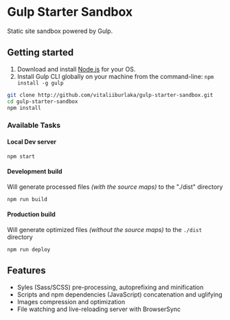 # Gulp Starter Sandbox

Static site sandbox powered by Gulp.


## Getting started

1. Download and install [Node.js](https://nodejs.org) for your OS.
2. Install Gulp CLI globally on your machine from the command-line: `npm install -g gulp`

```bash
git clone http://github.com/vitaliiburlaka/gulp-starter-sandbox.git
cd gulp-starter-sandbox
npm install
```

### Available Tasks
#### Local Dev server

```
npm start
```

#### Development build

Will generate processed files *(with the source maps)* to the "./dist" directory

```
npm run build
```

#### Production build

Will generate optimized files *(without the source maps)* to the `./dist` directory

```
npm run deploy
```

## Features

- Syles (Sass/SCSS) pre-processing, autoprefixing and minification
- Scripts and npm dependencies (JavaScript) concatenation and uglifying
- Images compression and optimization
- File watching and live-reloading server with BrowserSync
